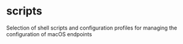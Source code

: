 # scripts
Selection of shell scripts and configuration profiles for managing the configuration of macOS endpoints
